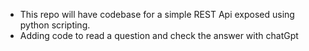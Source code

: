 - This repo will have codebase for a simple REST Api exposed using python scripting.
- Adding code to read a question and check the answer with chatGpt
